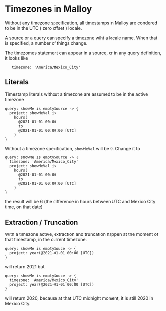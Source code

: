  # Timezones in Malloy

 Without any timezone specification, all timestamps in Malloy are condered to be in the UTC ( zero offset ) locale.

 A source or a query can specify a timezone wiht a locale name. When that is specified, a number of things change.

 The timezomes statement can appear in a source, or in any query definition, it looks like

```
   timezone: 'America/Mexico_City'
```

 ## Literals

Timestamp literals without a timezone are assumed to be in the active timezone

```
query: showMe is emptySource -> {
  project: showMeVal is
    hours(
      @2021-01-01 00:00
      to
      @2021-01-01 00:00:00 [UTC]
    )
}
```

Without a timezone specification, `showMeVal` will be 0. Change it to

```
query: showMe is emptySource -> {
  timezone: 'America/Mexico_City'
  project: showMeVal is
    hours(
      @2021-01-01 00:00
      to
      @2021-01-01 00:00:00 [UTC]
    )
}
```

the result will be 6 (the difference in hours between UTC and Mexico City time, on that date)

## Extraction / Truncation

With a timezone active, extraction and truncation happen at the moment of that timestamp, in the current timezone.

```
query: showMe is emptySouce -> {
  project: year(@2021-01-01 00:00 [UTC])
}
```
will return 2021 but
```
query: showMe is emptySouce -> {
  timezone: 'America/Mexico_City'
  project: year(@2021-01-01 00:00 [UTC])
}
```

will return 2020, because at that UTC midnight moment, it is still 2020 in Mexico City.
